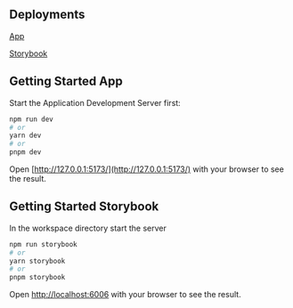 ## Deployments

[App](https://flashcards-app-omega.vercel.app/)

[Storybook](https://storybook-flashcards-app.vercel.app/)

## Getting Started App

Start the Application Development Server first:

```bash
npm run dev
# or
yarn dev
# or
pnpm dev
```

Open [http://127.0.0.1:5173/](http://127.0.0.1:5173/) with your browser to see the result.

## Getting Started Storybook

In the workspace directory start the server

```bash
npm run storybook
# or
yarn storybook
# or
pnpm storybook
```

Open [http://localhost:6006](http://localhost:6006) with your browser to see the result.
